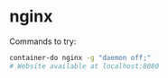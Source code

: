 # nginx

Commands to try:

```bash
container-do nginx -g "daemon off;"
# Website available at localhost:8080
```
